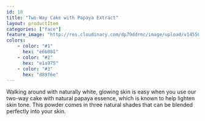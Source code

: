 ```yaml
---
id: 10
title: "Two-Way Cake with Papaya Extract"
layout: productItem
categories: ["face"]
feature_image: "http://res.cloudinary.com/dp79ddrmc/image/upload/v1455006447/products/twoWayCakePapaya.jpg"
colors:
    - color: "#1"
      hex: "e6b081"
    - color: "#2"
      hex: "e1a975"
    - color: "#3"
      hex: "d89f6e"
---
```

Walking around with naturally white, glowing skin is easy when you use our two-way cake with natural papaya essence, which is known to help lighten skin tone. This powder comes in three natural shades that can be blended perfectly into your skin.